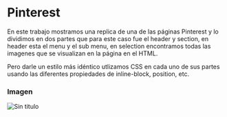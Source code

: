 # **Pinterest**

En este trabajo mostramos una replica de una de las páginas Pinterest y lo dividimos en dos partes que para este caso fue el header y section,
en header esta el menu y el sub menu, en selection encontramos todas las imagenes que se visualizan en la página en el HTML.

Pero darle un estilo más idéntico utlizamos CSS en cada uno de sus partes usando las diferentes propiedades de inline-block, position, etc.
### Imagen

![Sin titulo](assets/img/pinterest-page.png)
